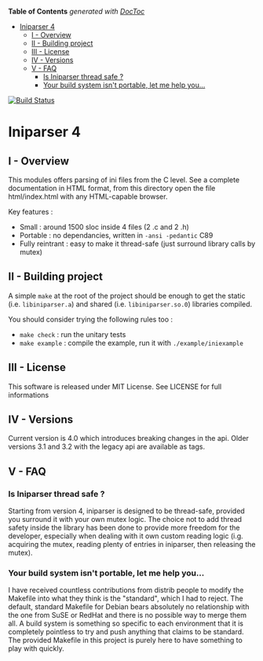 <!-- START doctoc generated TOC please keep comment here to allow auto update -->
<!-- DON'T EDIT THIS SECTION, INSTEAD RE-RUN doctoc TO UPDATE -->
**Table of Contents**  *generated with [DocToc](https://github.com/thlorenz/doctoc)*

- [Iniparser 4](#iniparser-4)
  - [I - Overview](#i---overview)
  - [II - Building project](#ii---building-project)
  - [III - License](#iii---license)
  - [IV - Versions](#iv---versions)
  - [V - FAQ](#v---faq)
    - [Is Iniparser thread safe ?](#is-iniparser-thread-safe-)
    - [Your build system isn't portable, let me help you...](#your-build-system-isnt-portable-let-me-help-you)

<!-- END doctoc generated TOC please keep comment here to allow auto update -->

[![Build Status](https://travis-ci.org/ndevilla/iniparser.svg?branch=master)](https://travis-ci.org/ndevilla/iniparser)

# Iniparser 4 #


## I - Overview

This modules offers parsing of ini files from the C level.
See a complete documentation in HTML format, from this directory
open the file html/index.html with any HTML-capable browser.

Key features :

 - Small : around 1500 sloc inside 4 files (2 .c and 2 .h)
 - Portable : no dependancies, written in `-ansi -pedantic` C89
 - Fully reintrant : easy to make it thread-safe (just surround
   library calls by mutex)

## II - Building project

A simple `make` at the root of the project should be enough to get the static
(i.e. `libiniparser.a`) and shared (i.e. `libiniparser.so.0`) libraries compiled.

You should consider trying the following rules too :

 - `make check` : run the unitary tests
 - `make example` : compile the example, run it with `./example/iniexample`

## III - License

This software is released under MIT License.
See LICENSE for full informations

## IV - Versions

Current version is 4.0 which introduces breaking changes in the api.
Older versions 3.1 and 3.2 with the legacy api are available as tags.


## V - FAQ

### Is Iniparser thread safe ?

Starting from version 4, iniparser is designed to be thread-safe, provided you surround it with your own mutex logic.
The choice not to add thread safety inside the library has been done to provide more freedom for the developer, especially when dealing with it own custom reading logic (i.g. acquiring the mutex, reading plenty of entries in iniparser, then releasing the mutex).

### Your build system isn't portable, let me help you...

I have received countless contributions from distrib people to modify the Makefile into what they think is the "standard", which I had to reject.
The default, standard Makefile for Debian bears absolutely no relationship with the one from SuSE or RedHat and there is no possible way to merge them all.
A build system is something so specific to each environment that it is completely pointless to try and push anything that claims to be standard. The provided Makefile in this project is purely here to have something to play with quickly.

